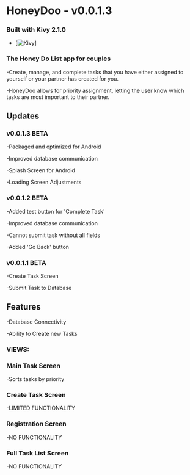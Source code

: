 # HoneyDoo - v0.0.1.3

### Built with Kivy 2.1.0

* [![Kivy][Kivy]]

### The Honey Do List app for couples

-Create, manage, and complete tasks that you have either assigned 
 to yourself or your partner has created for you. 

-HoneyDoo allows for priority assignment,
 letting the user know which tasks are most important to their partner. 


## Updates

### v0.0.1.3 BETA

-Packaged and optimized for Android

-Improved database communication

-Splash Screen for Android

-Loading Screen Adjustments


### v0.0.1.2 BETA

-Added test button for 'Complete Task'

-Improved database communication

-Cannot submit task without all fields

-Added 'Go Back' button



### v0.0.1.1 BETA

-Create Task Screen

-Submit Task to Database


## Features
-Database Connectivity

-Ability to Create new Tasks

### VIEWS:
### Main Task Screen 
-Sorts tasks by priority
### Create Task Screen 
-LIMITED FUNCTIONALITY 
### Registration Screen 
-NO FUNCTIONALITY
### Full Task List Screen 
-NO FUNCTIONALITY


[Kivy]: https://img.shields.io/badge/HoneyDoo-Kivy-blue?style=plastic&logo=data:HoneyDoo.png
